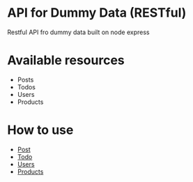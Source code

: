 # API for Dummy Data (RESTful)

Restful API fro dummy data built on node express


# Available resources
 - Posts
 - Todos
 - Users
 - Products

 # How to use 
 - [Post](https://github.com/bantawa04/redesigned-system-restful/wiki/Posts)
 - [Todo](https://github.com/bantawa04/redesigned-system-restful/wiki/Todo)
 - [Users](https://github.com/bantawa04/redesigned-system-restful/wiki/User)
 - [Products](https://github.com/bantawa04/redesigned-system-restful/wiki/Products)